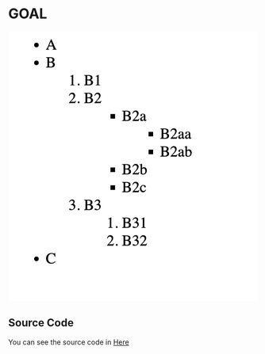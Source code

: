 # GOAL
![Nesting & Indentation](goal.png)

## Source Code
You can see the source code in [Here](index.html)